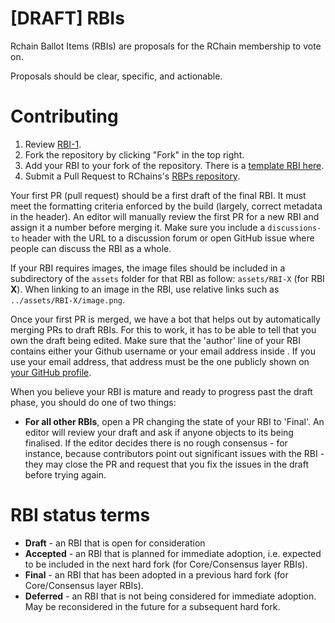 # [DRAFT] RBIs 
Rchain Ballot Items (RBIs) are proposals for the RChain membership to vote on.

Proposals should be clear, specific, and actionable.

# Contributing

 1. Review [RBI-1](RBIS/rbi-1.md).
 2. Fork the repository by clicking "Fork" in the top right.
 3. Add your RBI to your fork of the repository. There is a [template RBI here](RBI-X.md).
 4. Submit a Pull Request to RChains's [RBPs repository](https://github.com/rchain/all-members-meetings/RBIS).

Your first PR (pull request) should be a first draft of the final RBI. It must meet the formatting criteria enforced by the build (largely, correct metadata in the header). An editor will manually review the first PR for a new RBI and assign it a number before merging it. Make sure you include a `discussions-to` header with the URL to a discussion forum or open GitHub issue where people can discuss the RBI as a whole.

If your RBI requires images, the image files should be included in a subdirectory of the `assets` folder for that RBI as follow: `assets/RBI-X` (for RBI **X**). When linking to an image in the RBI, use relative links such as `../assets/RBI-X/image.png`.

Once your first PR is merged, we have a bot that helps out by automatically merging PRs to draft RBIs. For this to work, it has to be able to tell that you own the draft being edited. Make sure that the 'author' line of your RBI contains either your Github username or your email address inside <triangular brackets>. If you use your email address, that address must be the one publicly shown on [your GitHub profile](https://github.com/settings/profile).

When you believe your RBI is mature and ready to progress past the draft phase, you should do one of two things:

 - **For all other RBIs**, open a PR changing the state of your RBI to 'Final'. An editor will review your draft and ask if anyone objects to its being finalised. If the editor decides there is no rough consensus - for instance, because contributors point out significant issues with the RBI - they may close the PR and request that you fix the issues in the draft before trying again.

# RBI status terms
* **Draft** - an RBI that is open for consideration
* **Accepted** - an RBI that is planned for immediate adoption, i.e. expected to be included in the next hard fork (for Core/Consensus layer RBIs).
* **Final** - an RBI that has been adopted in a previous hard fork (for Core/Consensus layer RBIs).
* **Deferred** - an RBI that is not being considered for immediate adoption. May be reconsidered in the future for a subsequent hard fork.
